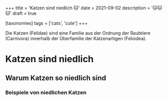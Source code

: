 +++
title = 'Katzen sind niedlich 🐱'
date = 2021-09-02
description = '🐱🐱🐱'
draft = true

[taxonomies]
tags = ['cats', 'cute']
+++

Die Katzen (Felidae) sind eine Familie aus der Ordnung der Raubtiere (Carnivora) innerhalb der Überfamilie der Katzenartigen (Feloidea).
<!-- more -->

# Katzen sind niedlich
## Warum Katzen so niedlich sind
### Beispiele von niedlichen Katzen
